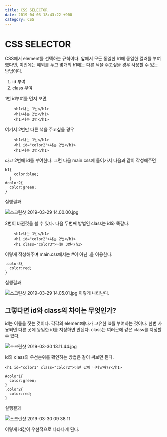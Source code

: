 ```yaml
---
title: CSS SELECTOR
date: 2019-04-03 18:43:22 +900
category: CSS
---
```

# CSS SELECTOR
CSS에서 element를 선택하는 규칙이다. 
앞에서 모든 동일한 h1에 동일한 컬러를 부여했다면, 이번에는 예외를 두고 몇개의 h1에는 다른 색을 주고싶을 경우 사용할 수 있는 방법이다.
1. id 부여
2. class 부여

1번 id부여를 먼저 보면,
```
    <h1>나는 1번</h1>
    <h1>나는 2번</h1>
    <h1>나는 3번</h1>
```
여기서 2번만 다른 색을 주고싶을 경우
```
    <h1>나는 1번</h1>
    <h1 id="color2">나는 2번</h1>
    <h1>나는 3번</h1>
```
라고 2번에 id를 부여한다. 그런 다음 main.css에 들어가서 다음과 같이 작성해주면
```
h1{
    color:blue;
  }
#color2{
  color:green;
}
```
실행결과 

![스크린샷 2019-03-29 14.00.00.jpg](https://images.velog.io/post-images/swll04/9b2faaa0-51df-11e9-b536-7503904d0047/-2019-03-29-14.00.00.jpg)

2번이 바뀐것을 볼 수 있다.
다음 두번째 방법인 class는 id와 똑같다. 
```
    <h1>나는 1번</h1>
    <h1 id="color2">나는 2번</h1>
    <h1 class="color3">나는 3번</h1>
```
이렇게 작성해주며 main.css에서는 #이 아닌 .을 이용한다.
```
.color3{
  color:red;
}
```
실행결과

![스크린샷 2019-03-29 14.05.01.jpg](https://images.velog.io/post-images/swll04/397e8d70-51e0-11e9-b536-7503904d0047/-2019-03-29-14.05.01.jpg)
이렇게 나타난다.

## 그렇다면 id와 class의 차이는 무엇인가?
id는 이름을 짓는 것이다. 각각의 element에다가 고유한 id를 부여하는 것이다. 한번 사용되면 다른 곳에 동일한 id를 지정하면 안된다.
class는 여러곳에 같은 class를 지정할 수 있다.

![스크린샷 2019-03-30 13.11.44.jpg](https://images.velog.io/post-images/swll04/2e71a490-52a2-11e9-bb9d-7b852077c439/-2019-03-30-13.11.44.jpg)


id와 class의 우선순위를 확인하는 방법은 같이 써보면 된다.
```
<h1 id="color1" class="color2">어떤 값이 나타날까??</h1>
```
```
#color1{
  color:green;
}
.color2{
  color:red;
}
```
실행결과

![스크린샷 2019-03-30 09 38 11](https://user-images.githubusercontent.com/46247666/55268714-c0ed5d00-52cf-11e9-8a00-71b6b3d8c85e.jpg)

이렇게 id값이 우선적으로 나타나게 된다. 